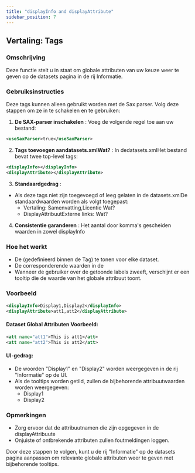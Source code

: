 ```yaml
---
title: "displayInfo and displayAttribute"
sidebar_position: 7
---
```

## Vertaling: Tags

### Omschrijving
Deze functie stelt u in staat om globale attributen van uw keuze weer te geven op de datasets pagina in de rij Informatie.

### Gebruiksinstructies
Deze tags kunnen alleen gebruikt worden met de Sax parser. Volg deze stappen om ze in te schakelen en te gebruiken:

1.  **De SAX-parser inschakelen** :
Voeg de volgende regel toe aan uw bestand:
   ```xml
   <useSaxParser>true</useSaxParser>
   ```

2.  **Tags toevoegen aandatasets.xmlWat?** :
In dedatasets.xmlHet bestand bevat twee top-level tags:
   ```xml
   <displayInfo></displayInfo>
   <displayAttribute></displayAttribute>
   ```

3.  **Standaardgedrag** :
   - Als deze tags niet zijn toegevoegd of leeg gelaten in de datasets.xmlDe standaardwaarden worden als volgt toegepast:
     - Vertaling: Samenvatting,Licentie Wat?
     - DisplayAttribuutExterne links: Wat?

4.  **Consistentie garanderen** :
Het aantal door komma's gescheiden waarden in zowel displayInfo

### Hoe het werkt
- De  (gedefinieerd binnen de <addAttributes>Tag) te tonen voor elke dataset.
- De corresponderende waarden in de 
- Wanneer de gebruiker over de getoonde labels zweeft, verschijnt er een tooltip die de waarde van het globale attribuut toont.

### Voorbeeld
```xml
<displayInfo>Display1,Display2</displayInfo>
<displayAttribute>att1,att2</displayAttribute>
```

#### Dataset Global Attributen Voorbeeld:
```xml
<att name="att1">This is att1</att>
<att name="att2">This is att2</att>
```

#### UI-gedrag:
- De woorden "Display1" en "Display2" worden weergegeven in de rij "Informatie" op de UI.
- Als de tooltips worden getild, zullen de bijbehorende attribuutwaarden worden weergegeven:
  - Display1
  - Display2

### Opmerkingen
- Zorg ervoor dat de attribuutnamen die zijn opgegeven in de displayAttribuute
- Onjuiste of ontbrekende attributen zullen foutmeldingen loggen.

Door deze stappen te volgen, kunt u de rij "Informatie" op de datasets pagina aanpassen om relevante globale attributen weer te geven met bijbehorende tooltips.
